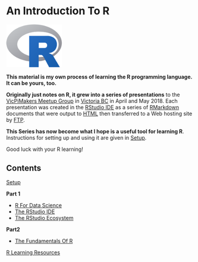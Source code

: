 # An Introduction To R
 
<img src="images/Rlogo.png" width="150" />

**This material is my own process of learning the R programming language. It can be yours, too.**

**Originally just notes on R, it grew into a series of presentations** to the [VicPiMakers Meetup Group](https://www.meetup.com/Victoria-Raspberry-PiMakers-And-Others/) in [Victoria BC](https://www.tourismvictoria.com/) in April and May 2018. Each presentation was created in the [RStudio IDE](https://www.rstudio.com/) as a series of [RMarkdown](http://rmarkdown.rstudio.com/) documents that were output to [HTML](https://en.wikipedia.org/wiki/HTML) then transferred to a Web hosting site by [FTP](https://en.wikipedia.org/wiki/File_Transfer_Protocol).

**This Series has now become what I hope is a useful tool for learning R**. Instructions for setting up and using it are given in [Setup](https://r.introbook.stuzog.com/setup.html).

Good luck with your R learning!

## Contents

[Setup](https://r.introbook.stuzog.com/setup.html)

**Part 1**

* [R For Data Science](https://r.introbook.stuzog.com/r-for-data-science.html)
* [The RStudio IDE](https://r.introbook.stuzog.com/rstudio-ide.html)
* [The RStudio Ecosystem](https://r.introbook.stuzog.com/the-rstudio-ecosystem.html)

**Part2**

* [The Fundamentals Of R](https://r.introbook.stuzog.com/the-fundamentals-of-r.html)

[R Learning Resources](https://r.introbook.stuzog.com/r-learning-resources.html)

